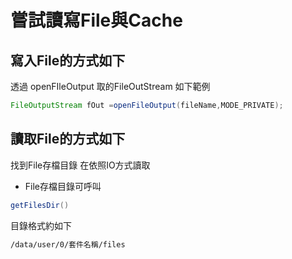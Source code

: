 # 嘗試讀寫File與Cache

## 寫入File的方式如下
透過 openFIleOutput 取的FileOutStream 如下範例
```java
FileOutputStream fOut =openFileOutput(fileName,MODE_PRIVATE);
```
## 讀取File的方式如下
找到File存檔目錄 在依照IO方式讀取 
* File存檔目錄可呼叫
```java
getFilesDir()
```
目錄格式約如下
```txt
/data/user/0/套件名稱/files
```
